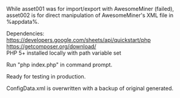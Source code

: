 While asset001 was for import/export with AwesomeMiner (failed), asset002 is for direct manipulation of AwesomeMiner's XML file in %appdata%.  

Dependencies:  
https://developers.google.com/sheets/api/quickstart/php  
https://getcomposer.org/download/  
PHP 5+ installed locally with path variable set

Run "php index.php" in command prompt.  

Ready for testing in production.

ConfigData.xml is overwritten with a backup of original generated.